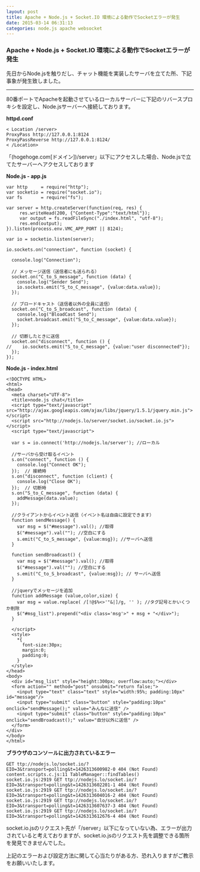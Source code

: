 ```yaml
---
layout: post
title: Apache + Node.js + Socket.IO 環境による動作でSocketエラーが発生
date: 2015-03-14 06:31:13
categories: node.js apache websocket
---
```

<!-- {% raw %} -->
<h3>Apache + Node.js + Socket.IO 環境による動作でSocketエラーが発生</h3>

<p>先日からNode.jsを触りだし、チャット機能を実装したサーバを立てた所、下記事象が発生致しました。</p>

<hr>

<p>80番ポートでApacheを起動させているローカルサーバーに下記のリバースプロキシを設定し、Node.jsサーバーへ接続しております。</p>

<p><strong>httpd.conf</strong></p>

<pre><code>&lt; Location /server&gt;
ProxyPass http://127.0.0.1:8124
ProxyPassReverse http://127.0.0.1:8124/
&lt; /Location&gt;
</code></pre>

<p>「(hogehoge.com[ドメイン])/server」以下にアクセスした場合、Node.jsで立てたサーバーへアクセスしております</p>

<p><strong>Node.js - app.js</strong></p>

<pre class="lang-js prettyprint-override"><code>var http     = require("http");
var socketio = require("socket.io");
var fs       = require("fs");

var server = http.createServer(function(req, res) {
     res.writeHead(200, {"Content-Type":"text/html"});
     var output = fs.readFileSync("./index.html", "utf-8");
     res.end(output);
}).listen(process.env.VMC_APP_PORT || 8124);

var io = socketio.listen(server);

io.sockets.on("connection", function (socket) {

  console.log("Connection");

  // メッセージ送信（送信者にも送られる）
  socket.on("C_to_S_message", function (data) {
    console.log("Sender Send");
    io.sockets.emit("S_to_C_message", {value:data.value});
  });

  // ブロードキャスト（送信者以外の全員に送信）
  socket.on("C_to_S_broadcast", function (data) {
    console.log("BloadCast Send");
    socket.broadcast.emit("S_to_C_message", {value:data.value});
  });

  // 切断したときに送信
  socket.on("disconnect", function () {
//    io.sockets.emit("S_to_C_message", {value:"user disconnected"});
  });
});
</code></pre>

<p><strong>Node.js - index.html</strong></p>

<pre class="lang-html prettyprint-override"><code>&lt;!DOCTYPE HTML&gt;
&lt;html&gt;
&lt;head&gt;
  &lt;meta charset="UTF-8"&gt;
  &lt;title&gt;node.js chat&lt;/title&gt;
  &lt;script type="text/javascript" src="http://ajax.googleapis.com/ajax/libs/jquery/1.5.1/jquery.min.js"&gt;&lt;/script&gt;
  &lt;script src="http://nodejs.lo/server/socket.io/socket.io.js"&gt;&lt;/script&gt;
  &lt;script type="text/javascript"&gt;

  var s = io.connect('http://nodejs.lo/server'); //ローカル

  //サーバから受け取るイベント
  s.on("connect", function () {
    console.log("Connect OK");
  });  // 接続時
  s.on("disconnect", function (client) {
    console.log("Close OK");
  });  // 切断時
  s.on("S_to_C_message", function (data) {
    addMessage(data.value);
  });

  //クライアントからイベント送信（イベント名は自由に設定できます）
  function sendMessage() {
    var msg = $("#message").val(); //取得
    $("#message").val(""); //空白にする
    s.emit("C_to_S_message", {value:msg}); //サーバへ送信
  }

  function sendBroadcast() {
    var msg = $("#message").val(); //取得
    $("#message").val(""); //空白にする
    s.emit("C_to_S_broadcast", {value:msg}); // サーバへ送信
  }

  //jqueryでメッセージを追加
  function addMessage (value,color,size) {
    var msg = value.replace( /[!@$%&lt;&gt;'"&amp;|]/g, '' ); //タグ記号とかいくつか削除
    $("#msg_list").prepend("&lt;div class='msg'&gt;" + msg + "&lt;/div&gt;");
  }

  &lt;/script&gt;
  &lt;style&gt;
    *{
      font-size:30px;
      margin:0;
      padding:0;
    }
  &lt;/style&gt;
&lt;/head&gt;
&lt;body&gt;
  &lt;div id="msg_list" style="height:300px; overflow:auto;"&gt;&lt;/div&gt;
  &lt;form action="" method="post" onsubmit="return false;"&gt;
    &lt;input type="text" class="text" style="width:95%; padding:10px" id="message"/&gt;
    &lt;input type="submit" class="button" style="padding:10px" onclick="sendMessage();" value="みんなに送信" /&gt;
    &lt;input type="submit" class="button" style="padding:10px" onclick="sendBroadcast();" value="自分以外に送信" /&gt;
  &lt;/form&gt;
&lt;/div&gt;
&lt;/body&gt;
&lt;/html&gt;
</code></pre>

<p><strong>ブラウザのコンソールに出力されているエラー</strong></p>

<pre><code>GET ttp://nodejs.lo/socket.io/?EIO=3&amp;transport=polling&amp;t=1426313600982-0 404 (Not Found)
content.scripts.c.js:11 TableManager::findTables()
socket.io.js:2919 GET ttp://nodejs.lo/socket.io/?EIO=3&amp;transport=polling&amp;t=1426313602201-1 404 (Not Found)
socket.io.js:2919 GET ttp://nodejs.lo/socket.io/?EIO=3&amp;transport=polling&amp;t=1426313604016-2 404 (Not Found)
socket.io.js:2919 GET ttp://nodejs.lo/socket.io/?EIO=3&amp;transport=polling&amp;t=1426313607637-3 404 (Not Found)
socket.io.js:2919 GET ttp://nodejs.lo/socket.io/?EIO=3&amp;transport=polling&amp;t=1426313612676-4 404 (Not Found)
</code></pre>

<p>socket.io.jsのリクエスト先が「/server」以下になっていない為、エラーが出力されていると考えておりますが、socket.io.jsのリクエスト先を調整できる箇所を発見できませんでした。</p>

<p>上記のエラーおよび設定方法に関して心当たりがある方、恐れ入りますがご教示をお願いいたします。</p>
<!-- {% endraw %} -->
